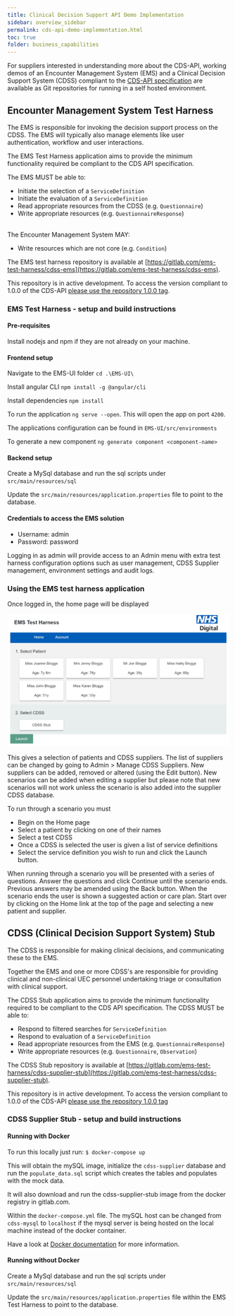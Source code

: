 ```yaml
---
title: Clinical Decision Support API Demo Implementation
sidebar: overview_sidebar
permalink: cds-api-demo-implementation.html
toc: true
folder: business_capabilities
---
```


For suppliers interested in understanding more about the CDS-API, working demos of an Encounter Management System (EMS) and a Clinical Decision Support System (CDSS) compliant to the [CDS-API specification](https://developer.nhs.uk/apis/cds-api/) are available as Git repositories for running in a self hosted environment.

## Encounter Management System Test Harness

The EMS is responsible for invoking the decision support process on the CDSS. The EMS will typically also manage elements like user authentication, workflow and user interactions.

The EMS Test Harness application aims to provide the minimum functionality required be compliant to the CDS API specification.

The EMS MUST be able to:

* Initiate the selection of a `ServiceDefinition`
* Initiate the evaluation of a `ServiceDefinition`
* Read appropriate resources from the CDSS (e.g. `Questionnaire`)
* Write appropriate resources (e.g. `QuestionnaireResponse`)

<br>
The Encounter Management System MAY:

* Write resources which are not core (e.g. `Condition`)

The EMS test harness repository is available at [https://gitlab.com/ems-test-harness/cdss-ems](https://gitlab.com/ems-test-harness/cdss-ems).

This repository is in active development. To access the version compliant to 1.0.0 of the CDS-API [please use the repository 1.0.0 tag](https://gitlab.com/ems-test-harness/cdss-ems/tree/1.0.0).

### EMS Test Harness - setup and build instructions

#### Pre-requisites

Install nodejs and npm if they are not already on your machine.

#### Frontend setup

Navigate to the EMS-UI folder `cd .\EMS-UI\`

Install angular CLI `npm install -g @angular/cli`

Install dependencies `npm install`

To run the application `ng serve --open`. This will open the app on port `4200`.

The applications configuration can be found in `EMS-UI/src/environments`

To generate a new component `ng generate component <component-name>`

#### Backend setup

Create a MySql database and run the sql scripts under `src/main/resources/sql`

Update the `src/main/resources/application.properties` file to point to the database.


#### Credentials to access the EMS solution

- Username: admin
- Password: password

Logging in as admin will provide access to an Admin menu with extra test harness configuration options such as user management, CDSS Supplier management, environment settings and audit logs.


### Using the EMS test harness application

Once logged in, the home page will be displayed

<p style="text-align:center;"><a href="images/ems-demo-homepage.png"><img src="images/ems-demo-homepage.png" alt="The EMS Test Harness home page" title="The EMS Test Harness home page" style="max-width:100%"></a></p>

This gives a selection of patients and CDSS suppliers. The list of suppliers can be changed by going to Admin > Manage CDSS Suppliers. New suppliers can be added, removed or altered (using the Edit button). New scenarios can be added when editing a supplier but please note that new scenarios will not work unless the scenario is also added into the supplier CDSS database.

To run through a scenario you must
- Begin on the Home page
- Select a patient by clicking on one of their names
- Select a test CDSS
- Once a CDSS is selected the user is given a list of service definitions
- Select the service definition you wish to run and click the Launch button.

When running through a scenario you will be presented with a series of questions. Answer the questions and click Continue until the scenario ends. Previous answers may be amended using the Back button. When the scenario ends the user is shown a suggested action or care plan. Start over by clicking on the Home link at the top of the page and selecting a new patient and supplier.


## CDSS (Clinical Decision Support System) Stub

The CDSS is responsible for making clinical decisions, and communicating these to the EMS.

Together the EMS and one or more CDSS's are responsible for providing clinical and non-clinical UEC personnel undertaking triage or consultation with clinical support.

The CDSS Stub application aims to provide the minimum functionality required to be compliant to the CDS API specification. The CDSS MUST be able to:

- Respond to filtered searches for `ServiceDefinition`
- Respond to evaluation of a `ServiceDefinition`
- Read appropriate resources from the EMS (e.g. `QuestionnaireResponse`)
- Write appropriate resources (e.g. `Questionnaire`, `Observation`)

The CDSS Stub repository is available at [https://gitlab.com/ems-test-harness/cdss-supplier-stub](https://gitlab.com/ems-test-harness/cdss-supplier-stub).

This repository is in active development. To access the version compliant to 1.0.0 of the CDS-API [please use the repository 1.0.0 tag](https://gitlab.com/ems-test-harness/cdss-supplier-stub/tree/1.0.0)


### CDSS Supplier Stub - setup and build instructions

#### Running with Docker

To run this locally just run:
`$ docker-compose up`

This will obtain the mySQL image, initialize the `cdss-supplier` database and run the `populate_data.sql` script which creates the tables and populates with the mock data.

It will also download and run the cdss-supplier-stub image from the docker registry in gitlab.com.

Within the `docker-compose.yml` file. The mySQL host can be changed from `cdss-mysql` to `localhost` if the mysql server is being hosted on the local machine instead of the docker container.

Have a look at [Docker documentation](https://docs.docker.com/) for more information.

#### Running without Docker

Create a MySql database and run the sql scripts under `src/main/resources/sql`

Update the `src/main/resources/application.properties` file within the EMS Test Harness to point to the database.

